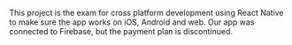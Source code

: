 This project is the exam for cross platform development using React Native to make sure the app works on iOS, Android and web.
Our app was connected to Firebase, but the payment plan is discontinued.
